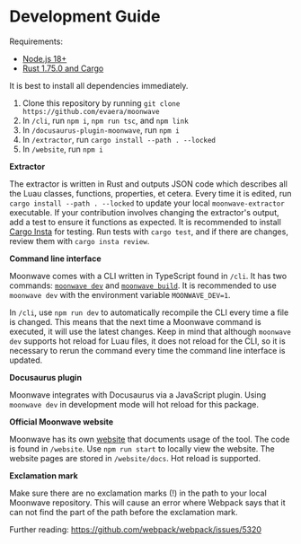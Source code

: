 # Development Guide

Requirements:
- [Node.js 18+](https://nodejs.org/en/)
- [Rust 1.75.0 and Cargo](https://rustup.rs/)

It is best to install all dependencies immediately.
1. Clone this repository by running `git clone https://github.com/evaera/moonwave`
2. In `/cli`, run `npm i`, `npm run tsc`, and `npm link`
3. In `/docusaurus-plugin-moonwave`, run `npm i`
4. In `/extractor`, run `cargo install --path . --locked`
5. In `/website`, run `npm i`

**Extractor**

The extractor is written in Rust and outputs JSON code which describes all the Luau classes, functions, properties, et cetera. Every time it is edited, run `cargo install --path . --locked` to update your local `moonwave-extractor` executable. If your contribution involves changing the extractor's output, add a test to ensure it functions as expected. It is recommended to install [Cargo Insta](https://insta.rs/docs/cli/) for testing. Run tests with `cargo test`, and if there are changes, review them with `cargo insta review`.

**Command line interface**

Moonwave comes with a CLI written in TypeScript found in `/cli`. It has two commands: [`moonwave dev`](https://eryn.io/moonwave/docs/intro#use-moonwave-with-your-project) and [`moonwave build`](https://eryn.io/moonwave/docs/Publishing). It is recommended to use `moonwave dev` with the environment variable `MOONWAVE_DEV=1`.

In `/cli`, use `npm run dev` to automatically recompile the CLI every time a file is changed. This means that the next time a Moonwave command is executed, it will use the latest changes. Keep in mind that although `moonwave dev` supports hot reload for Luau files, it does not reload for the CLI, so it is necessary to rerun the command every time the command line interface is updated.

**Docusaurus plugin**

Moonwave integrates with Docusaurus via a JavaScript plugin. Using `moonwave dev` in development mode will hot reload for this package.

**Official Moonwave website**

Moonwave has its own [website](https://eryn.io/moonwave/) that documents usage of the tool. The code is found in `/website`. Use `npm run start` to locally view the website. The website pages are stored in `/website/docs`. Hot reload is supported.

**Exclamation mark**

Make sure there are no exclamation marks (!) in the path to your local Moonwave repository. This will cause an error where Webpack says that it can not find the part of the path before the exclamation mark.

Further reading: https://github.com/webpack/webpack/issues/5320